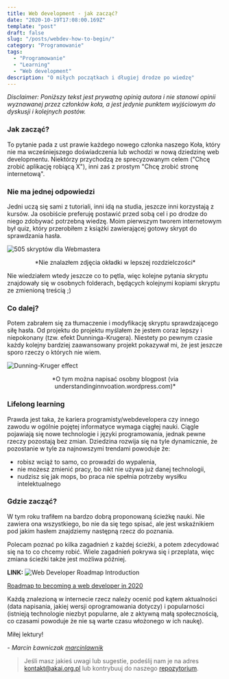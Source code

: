 ```yaml
---
title: Web development - jak zacząć?
date: "2020-10-19T17:08:00.169Z"
template: "post"
draft: false
slug: "/posts/webdev-how-to-begin/"
category: "Programowanie"
tags:
  - "Programowanie"
  - "Learning"
  - "Web development"
description: "O miłych początkach i długiej drodze po wiedzę"
---
```


*Disclaimer: Poniższy tekst jest prywatną opinią autora i nie stanowi opinii wyznawanej przez
członków koła, a jest jedynie punktem wyjściowym do dyskusji i kolejnych postów.*


### Jak zacząć?
To pytanie pada z ust prawie każdego nowego członka naszego Koła,
który nie ma wcześniejszego doświadczenia lub wchodzi w nową dziedzinę
web developmentu. Niektórzy przychodzą ze sprecyzowanym celem ("Chcę zrobić aplikację robiącą X"),
inni zaś z prostym "Chcę zrobić stronę internetową". 


### Nie ma jednej odpowiedzi

Jedni uczą się sami z tutoriali, inni idą na studia, jeszcze inni korzystają z kursów.
Ja osobiście preferuję postawić przed sobą cel i po drodze do niego zdobywać potrzebną
wiedzę. Moim pierwszym tworem internetowym był quiz, który przerobiłem z książki zawierającej gotowy
skrypt do sprawdzania hasła.

![505 skryptów dla Webmastera](/media/505web.jpg)
<center>*Nie znalazłem zdjęcia okładki w lepszej rozdzielczości*</center>

Nie wiedziałem wtedy jeszcze co to pętla, więc kolejne pytania skryptu znajdowały się w osobnych folderach,
będących kolejnymi kopiami skryptu ze zmienioną treścią ;)

### Co dalej?

Potem zabrałem się za tłumaczenie i modyfikację skryptu sprawdzającego siłę hasła.
Od projektu do projektu myślałem że jestem coraz lepszy i niepokonany (tzw. efekt Dunninga-Krugera).
Niestety po pewnym czasie każdy kolejny bardziej zaawansowany projekt pokazywał mi,
że jest jeszcze sporo rzeczy o których nie wiem.

![Dunning-Kruger effect](/media/dunning-kruger.jpg)
<center>*O tym można napisać osobny blogpost (via understandinginnvoation.wordpress.com)*</center>

### Lifelong learning

Prawda jest taka, że kariera programisty/webdevelopera czy innego zawodu w ogólnie pojętej informatyce
wymaga ciągłej nauki. Ciągle pojawiają się nowe technologie i języki programowania, jednak pewne rzeczy pozostają bez zmian.
Dziedzina rozwija się na tyle dynamicznie, że pozostanie w tyle za najnowszymi trendami powoduje że:
 - robisz wciąż to samo, co prowadzi do wypalenia,
 - nie możesz zmienić pracy, bo nikt nie używa już danej technologii,
 - nudzisz się jak mops, bo praca nie spełnia potrzeby wysiłku intelektualnego

### Gdzie zacząć?
W tym roku trafiłem na bardzo dobrą proponowaną ścieżkę nauki.
Nie zawiera ona wszystkiego, bo nie da się tego spisać, ale jest wskaźnikiem pod jakim
hasłem znajdziemy następną rzecz do poznania.

Polecam poznać po kilka zagadnień z każdej ścieżki, a potem zdecydować się na to co chcemy robić.
Wiele zagadnień pokrywa się i przeplata, więc zmiana ścieżki także jest możliwa później.

__LINK:__ ![Web Developer Roadmap Introduction](/media/intro-webdev.png)

[Roadmap to becoming a web developer in 2020](https://github.com/kamranahmedse/developer-roadmap)


Każdą znalezioną w internecie rzecz należy ocenić pod kątem aktualności (data napisania, jakiej wersji oprogramowania dotyczy)
i popularności (istnieją technologie niezbyt popularne, ale z aktywną małą społecznością, co czasami powoduje że nie są warte czasu włożonego w ich naukę).


Miłej lektury!



*- Marcin Ławniczak [marcinlawnik](https://github/com/marcinlawnik)*

> Jeśli masz jakieś uwagi lub sugestie, podeślij nam je na adres [kontakt@akai.org.pl](mailto:kontakt@akai.org.pl) lub kontrybuuj do naszego [repozytorium](https://github.com/akai-org/blog).
